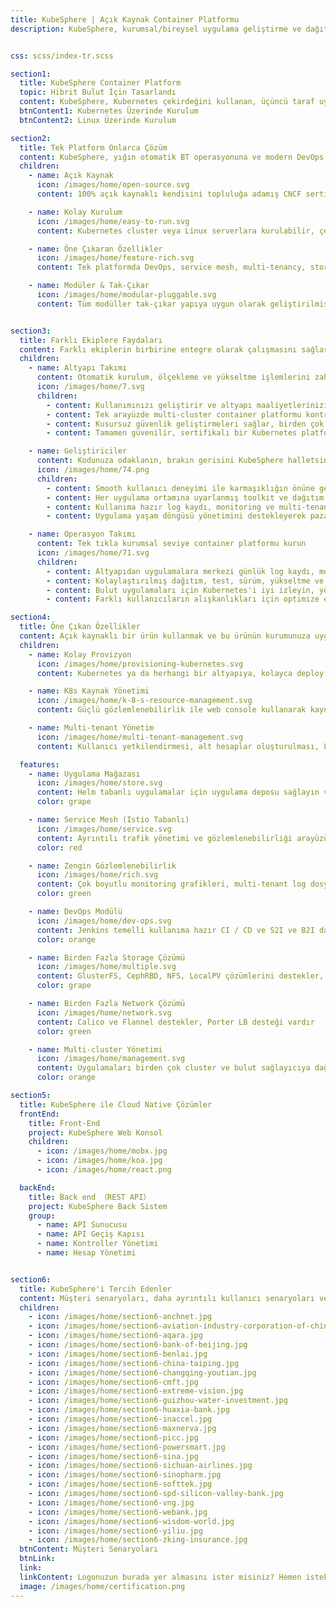 ```yaml
---
title: KubeSphere | Açık Kaynak Container Platformu
description: KubeSphere, kurumsal/bireysel uygulama geliştirme ve dağıtımı için Kubernetes tabanlı açık kaynaklı bir konteyner platformudur.


css: scss/index-tr.scss

section1:
  title: KubeSphere Container Platform
  topic: Hibrit Bulut İçin Tasarlandı
  content: KubeSphere, Kubernetes çekirdeğini kullanan, üçüncü taraf uygulamalar için sorunsuz entegrasyon sunmayı amaçlayan açık kaynak kodlu container platformudur.
  btnContent1: Kubernetes Üzerinde Kurulum
  btnContent2: Linux Üzerinde Kurulum

section2:
  title: Tek Platform Onlarca Çözüm
  content: KubeSphere, yığın otomatik BT operasyonuna ve modern DevOps iş akışlarına sahip multi-tenant kurumsal sınıf bir konteyner platformudur. Ayrıca işletmelerin Kubernetes stratejisi için gereken en yaygın işlevleri içeren daha sağlam ve zengin özellikli bir platform oluşturmalarına yardımcı olan geliştirici dostu web kullanıcı arayüzü sağlar.
  children:
    - name: Açık Kaynak
      icon: /images/home/open-source.svg
      content: 100% açık kaynaklı kendisini topluluğa adamış CNCF sertifikalı Kubernetes platform

    - name: Kolay Kurulum
      icon: /images/home/easy-to-run.svg
      content: Kubernetes cluster veya Linux serverlara kurulabilir, çevrimiçi ve air-gapped kurulum destekler

    - name: Öne Çıkaran Özellikler
      icon: /images/home/feature-rich.svg
      content: Tek platformda DevOps, service mesh, multi-tenancy, storage and network yönetimi sunar

    - name: Modüler & Tak-Çıkar
      icon: /images/home/modular-pluggable.svg
      content: Tüm modüller tak-çıkar yapıya uygun olarak geliştirilmiştir, kolayca yönetilebilir


section3:
  title: Farklı Ekiplere Faydaları
  content: Farklı ekiplerin birbirine entegre olarak çalışmasını sağlar. Geliştiriciler web konsolda tek tıkla kodunu dağıtabilir, Operasyon ekibi için merkezi gözlemlenebilirlik ve güçlü DevOps stratejisine uygun ortamı sunar, Altyapı ekibinin esnek ağ ve çözüm çözümleriyle Kubernetes cluster kurmasına ve korumasına yardımcı olur.
  children:
    - name: Altyapı Takımı
      content: Otomatik kurulum, ölçekleme ve yükseltme işlemlerini zahmetsiz gerçekleştirin
      icon: /images/home/7.svg
      children:
        - content: Kullanımınızı geliştirir ve altyapı maaliyetlerinizi azaltır
        - content: Tek arayüzde multi-cluster container platformu kontrolü sağlayın
        - content: Kusursuz güvenlik geliştirmeleri sağlar, birden çok depolama ve ağ çözümünü destekler
        - content: Tamamen güvenilir, sertifikalı bir Kubernetes platformu ve uygulama dağıtımı sunar

    - name: Geliştiriciler
      content: Kodunuza odaklanın, brakın gerisini KubeSphere halletsin
      icon: /images/home/74.png
      children:
        - content: Smooth kullanıcı deneyimi ile karmaşıklığın önüne gerçer
        - content: Her uygulama ortamına uyarlanmış toolkit ve dağıtım otomasyonu sağlar
        - content: Kullanıma hazır log kaydı, monitoring ve multi-tenant yapı, geliştirme verimliliğini artırır
        - content: Uygulama yaşam döngüsü yönetimini destekleyerek pazara giriş süresini hızlandırın

    - name: Operasyon Takımı
      content: Tek tıkla kurumsal seviye container platformu kurun
      icon: /images/home/71.svg
      children:
        - content: Altyapıdan uygulamalara merkezi günlük log kaydı, monitoring ve uyarı servisleri
        - content: Kolaylaştırılmış dağıtım, test, sürüm, yükseltme ve ölçeklendirme
        - content: Bulut uygulamaları için Kubernetes'i iyi izleyin, yönlendirin ve optimize edin
        - content: Farklı kullanıcıların alışkanlıkları için optimize edilmiş, kullanımı kolay web konsolu ve grafik paneli

section4:
  title: Öne Çıkan Özellikler
  content: Açık kaynaklı bir ürün kullanmak ve bu ürünün kurumunuza uygun olmasını istiyorsanız doğru yerdesiniz
  children:
    - name: Kolay Provizyon
      icon: /images/home/provisioning-kubernetes.svg
      content: Kubernetes ya da herhangi bir altyapıya, kolayca deploy edin, GPU node desteği mevcuttur

    - name: K8s Kaynak Yönetimi
      icon: /images/home/k-8-s-resource-management.svg
      content: Güçlü gözlemlenebilirlik ile web console kullanarak kaynaklarınızı kolayca yönetin

    - name: Multi-tenant Yönetim
      icon: /images/home/multi-tenant-management.svg
      content: Kullanıcı yetkilendirmesi, alt hesaplar oluşturulması, LDAP desteği ile muteşem çözüm

  features:
    - name: Uygulama Mağazası
      icon: /images/home/store.svg
      content: Helm tabanlı uygulamalar için uygulama deposu sağlayın ve uygulama yaşam döngüsünü zahmetsiz sağlayın
      color: grape

    - name: Service Mesh (Istio Tabanlı)
      icon: /images/home/service.svg
      content: Ayrıntılı trafik yönetimi ve gözlemlenebilirliği arayüzü kullanarak kontrol altında tutun
      color: red

    - name: Zengin Gözlemlenebilirlik
      icon: /images/home/rich.svg
      content: Çok boyutlu monitoring grafikleri, multi-tenant log dosyaları, uyarılar ve bildirimler
      color: green

    - name: DevOps Modülü
      icon: /images/home/dev-ops.svg
      content: Jenkins temelli kullanıma hazır CI / CD ve S2I ve B2I dahil otomatik workflow araçları sunar
      color: orange

    - name: Birden Fazla Storage Çözümü
      icon: /images/home/multiple.svg
      content: GlusterFS, CephRBD, NFS, LocalPV çözümlerini destekler, birden çok depolama alanı desteği sunar
      color: grape

    - name: Birden Fazla Network Çözümü
      icon: /images/home/network.svg
      content: Calico ve Flannel destekler, Porter LB desteği vardır
      color: green

    - name: Multi-cluster Yönetimi
      icon: /images/home/management.svg
      content: Uygulamaları birden çok cluster ve bulut sağlayıcıya dağıtın ve olağanüstü durum kurtarma için hazırlıklı olun
      color: orange

section5:
  title: KubeSphere ile Cloud Native Çözümler
  frontEnd:
    title: Front-End
    project: KubeSphere Web Konsol
    children:
      - icon: /images/home/mobx.jpg
      - icon: /images/home/koa.jpg
      - icon: /images/home/react.png

  backEnd:
    title: Back end （REST API）
    project: KubeSphere Back Sistem
    group:
      - name: API Sunucusu
      - name: API Geçiş Kapısı
      - name: Kontroller Yönetimi
      - name: Hesap Yönetimi


section6:
  title: KubeSphere'i Tercih Edenler
  content: Müşteri senaryoları, daha ayrıntılı kullanıcı senaryoları ve bulut yerel dönüşüm hikayelerini sizler için listeledik. </br> Çeşitli işletme ve kuruluşlar araştırma, üretim ve ticari ürünler için KubeSphere Container Platform'u kullanıyor.
  children:
    - icon: /images/home/section6-anchnet.jpg
    - icon: /images/home/section6-aviation-industry-corporation-of-china.jpg
    - icon: /images/home/section6-aqara.jpg
    - icon: /images/home/section6-bank-of-beijing.jpg
    - icon: /images/home/section6-benlai.jpg
    - icon: /images/home/section6-china-taiping.jpg
    - icon: /images/home/section6-changqing-youtian.jpg
    - icon: /images/home/section6-cmft.jpg
    - icon: /images/home/section6-extreme-vision.jpg
    - icon: /images/home/section6-guizhou-water-investment.jpg
    - icon: /images/home/section6-huaxia-bank.jpg
    - icon: /images/home/section6-inaccel.jpg
    - icon: /images/home/section6-maxnerva.jpg
    - icon: /images/home/section6-picc.jpg
    - icon: /images/home/section6-powersmart.jpg
    - icon: /images/home/section6-sina.jpg
    - icon: /images/home/section6-sichuan-airlines.jpg
    - icon: /images/home/section6-sinopharm.jpg
    - icon: /images/home/section6-softtek.jpg
    - icon: /images/home/section6-spd-silicon-valley-bank.jpg
    - icon: /images/home/section6-vng.jpg
    - icon: /images/home/section6-webank.jpg
    - icon: /images/home/section6-wisdom-world.jpg
    - icon: /images/home/section6-yiliu.jpg
    - icon: /images/home/section6-zking-insurance.jpg
  btnContent: Müşteri Senaryoları
  btnLink:
  link:
  linkContent: Logonuzun burada yer almasını ister misiniz? Hemen istek gönderin. →
  image: /images/home/certification.png
---
```

